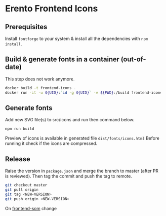 # Erento Frontend Icons

## Prerequisites

Install `fontforge` to your system & install all the dependencies with `npm install`.

## Build & generate fonts in a container (out-of-date)
This step does not work anymore.

```bash
docker build -t frontend-icons .
docker run -it -u ${UID}:`id -g ${UID}` -v ${PWD}:/build frontend-icons
```

## Generate fonts
Add new SVG file(s) to src/icons and run then command below.

```bash
npm run build
``` 

Preview of icons is available in generated file `dist/fonts/icons.html`
Before running it check if the icons are compressed.

## Release

Raise the version in `package.json` and merge the branch to master (after PR is reviewed).
Then tag the commit and push the tag to remote.

```bash
git checkout master
git pull origin
git tag <NEW-VERSION>
git push origin <NEW-VERSION>
```

On [frontend-som](https://github.com/erento/frontend-som/blob/3de866f38222ab8f54ce0a7143f3d83f825fb898/package.json#L66) change 
